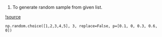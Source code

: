 1. To generate random sample from given list.

[!source](https://numpy.org/doc/stable/reference/random/generated/numpy.random.choice.html)
```
np.random.choice([1,2,3,4,5], 3, replace=False, p=[0.1, 0, 0.3, 0.6, 0])
```

